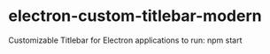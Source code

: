 # electron-custom-titlebar-modern
Customizable Titlebar for Electron applications
to run: npm start 
